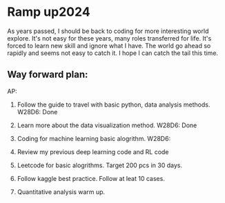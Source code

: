 # Ramp up2024
As years passed, I should be back to coding for more interesting world explore. It's not easy for these years, many roles transferred for life. It's forced to learn new skill and ignore what I have. The world go ahead so rapidly and seems not easy to catch it. I hope I can catch the tail this time. 

## Way forward plan:
AP:
1. Follow the guide to travel with basic python, data analysis methods.
    W28D6: Done
2. Learn more about the data visualization method.
    W28D6: Done  
3. Coding for machine learning basic alogrithm.
    W28D6: 
4. Review my previous deep learning code and RL code
   
5. Leetcode for basic alogrithms. Target 200 pcs in 30 days.
   
6. Follow kaggle best practice. Follow at leat 10 cases.
   
7. Quantitative analysis warm up. 